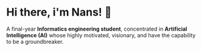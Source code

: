 # Hi there, i'm Nans! 👋

A final-year **Informatics engineering student**, concentrated in **Artificial Intelligence (AI)** whose highly motivated, visionary, and have the capability to be a groundbreaker.

<!--
**nandahadymulya/nandahadymulya** is a ✨ _special_ ✨ repository because its `README.md` (this file) appears on your GitHub profile.

Here are some ideas to get you started:

- 🔭 I’m currently working on ...
- 🌱 I’m currently learning ...
- 👯 I’m looking to collaborate on ...
- 🤔 I’m looking for help with ...
- 💬 Ask me about ...
- 📫 How to reach me: ...
- 😄 Pronouns: ...
- ⚡ Fun fact: ...
-->
